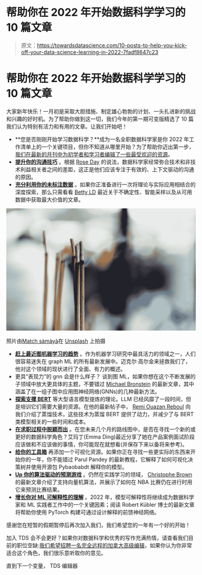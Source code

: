 # 帮助你在 2022 年开始数据科学学习的 10 篇文章

> 原文：<https://towardsdatascience.com/10-posts-to-help-you-kick-off-your-data-science-learning-in-2022-7fadf8647c23>

# 帮助你在 2022 年开始数据科学学习的 10 篇文章

大家新年快乐！一月初是采取大胆措施、制定雄心勃勃的计划、一头扎进新的挑战和兴趣的好时机。为了帮助你做到这一切，我们今年的第一期可变版精选了 10 篇我们认为特别有活力和有用的文章。让我们开始吧！

*   **您是否刚刚开始学习数据科学？**成为一名全职数据科学家是你 2022 年工作清单上的一个关键项目，但你不知道从哪里开始？为了帮助你迈出第一步，[我们在最新的月刊中为初学者和学习者编辑了一些最受欢迎的资源](/january-edition-getting-started-in-data-science-a493660213d)。
*   [**提升你的沟通技巧**](/why-you-should-learn-effective-communication-in-data-science-3d0e1ac6aadb) 。根据 [Rose Day](https://medium.com/u/a7f2e8e50135?source=post_page-----7fadf8647c23--------------------------------) 的说法，数据科学家经常弥合技术和非技术利益相关者之间的差距，这正是他们应该专注于有效的、上下文驱动的沟通的原因。
*   [**充分利用你的未标注数据**](/dont-waste-your-unlabeled-data-9bb778743b41) 。如果你正准备进行一次将理论与实际应用相结合的深度探索，那么只需看看 [Betty LD](https://medium.com/u/9e6de59677a9?source=post_page-----7fadf8647c23--------------------------------) 最近关于不确定性、智能采样以及从可用数据中获取最大价值的文章。

![](img/433bbecec69e5b71809e87b616c2941f.png)

照片由[Match sàmàyà](https://unsplash.com/@themadphotography?utm_source=medium&utm_medium=referral)在 [Unsplash](https://unsplash.com?utm_source=medium&utm_medium=referral) 上拍摄

*   [**赶上最近图机器学习的趋势**](/graph-ml-in-2022-where-are-we-now-f7f8242599e0) 。作为机器学习研究中最具活力的领域之一，人们很容易迷失在 graph ML 的所有最新发展中。迈克尔·高尔金来拯救我们了，他对这个领域的现状进行了全面、有力的概述。
*   更具“表现力”的 gnn 会是什么样子？ 谈到图 ML，如果你想在这个不断发展的子领域中放大更具体的主题，不要错过 [Michael Bronstein](https://medium.com/u/7b1129ddd572?source=post_page-----7fadf8647c23--------------------------------) 的最新文章，其中涵盖了在一组子图中应用图神经网络(GNNs)的几种最新方法。
*   [**探索支撑 BERT**](/distillation-of-bert-like-models-the-theory-32e19a02641f) 等大型语言模型提炼的理论。LLM 已经风靡了一段时间，但是培训它们需要大量的资源。在他的最新帖子中， [Remi Ouazan Reboul](https://medium.com/u/eac3fe31e197?source=post_page-----7fadf8647c23--------------------------------) 向我们介绍了蒸馏技术，这些技术为蒸馏 BERT 提供了动力，并减少了与 BERT 类模型相关的一些时间和成本。
*   [**在求职过程中脱颖而出**](/product-case-interviews-dos-and-donts-for-data-scientists-71f9f90b033f) 。在您未来几个月的路线图中，是否在寻找一个新的或更好的数据科学角色？艾玛丁(Emma Ding)最近分享了她在产品案例面试阶段应该做和不应该做的事情，你可能现在就想看(并保存下来以备将来参考)。
*   [**给你的工具箱**](/visualizing-decision-trees-with-pybaobabdt-f8eb5b3d0d17) 再添加一个可视化资源。如果你正在寻找一些更实际的东西来开始你的一年，你不能错过 Parul Pandey 的最新教程，它解释了如何可视化决策树并使用开源包 Pybaobabdt 解释你的模型。
*   [**Up 你的算法驱动的预测游戏**](/attempting-to-predict-the-result-of-an-nba-game-before-you-could-finish-watching-the-first-half-4a1a97cfa31b) 。仍然在实践学习的领域， [Christophe Brown](https://medium.com/u/c7799fc4035d?source=post_page-----7fadf8647c23--------------------------------) 的最新文章介绍了支持向量机算法，并展示了如何在 NBA 比赛仍在进行时用它来预测比赛结果。
*   [**增长你对 ML 可解释性的理解**](/interpretable-neural-networks-with-pytorch-76f1c31260fe) 。2022 年，模型可解释性将继续成为数据科学家和 ML 实践者工作中的一个关键因素；阅读 Robert Kübler 博士的最新文章将帮助你使用 PyTorch 构建可通过设计解释的前馈神经网络。

感谢您在短暂的假期暂停后再次加入我们，我们希望您的一年有一个好的开始！

加入 TDS 会不会更好？如果你对数据科学和优秀的写作充满热情，请查看我们目前的职位空缺:[我们希望招聘一名完全远程的加拿大高级编辑](/were-hiring-ad69101cdfc1)，如果你认为你非常适合这个角色，我们很乐意听取你的意见。

直到下一个变量，
TDS 编辑器